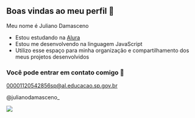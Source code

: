 ## Boas vindas ao meu perfil 💜

Meu nome é Juliano Damasceno

- Estou estudando na [Alura](https://www.alura.com.br) 
- Estou me desenvolvendo na linguagem JavaScript
- Utilizo esse espaço para minha organização e compartilhamento dos meus projetos desenvolvidos

### Você pode entrar em contato comigo 📧

  00001120542856sp@al.educacao.sp.gov.br
  
  @julianodamasceno_

![](https://tenor.com/pt-BR/view/playing-guitar-john-frusciante-red-hot-chili-peppers-black-summer-song-guitarist-gif-26861624)
  
